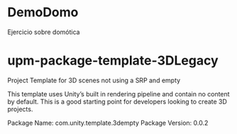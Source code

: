 # DemoDomo
Ejercicio sobre domótica

# upm-package-template-3DLegacy
Project Template for 3D scenes not using a SRP and empty

This template uses Unity’s built in rendering pipeline and contain no content by default. This is a good starting point for developers looking to create 3D projects.


Package Name: com.unity.template.3dempty
Package Version: 0.0.2